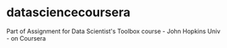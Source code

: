 datasciencecoursera
===================

Part of Assignment for Data Scientist's Toolbox course - John Hopkins Univ - on Coursera
